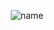 <p align="center">
  <img src="https://github.com/user-attachments/assets/feb84970-1cca-481d-8608-88ddbdfb94ee" alt="name">
</p>
